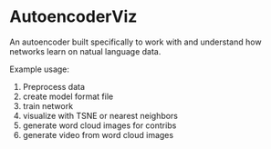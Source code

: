# AutoencoderViz
An autoencoder built specifically to work with and understand how networks learn on natual language data.

Example usage:

1. Preprocess data
2. create model format file
3. train network
4. visualize with TSNE or nearest neighbors
5. generate word cloud images for contribs
6. generate video from word cloud images
